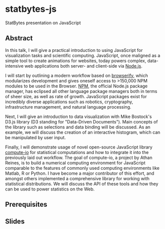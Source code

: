 # statbytes-js
StatBytes presentation on JavaScript

## Abstract

In this talk, I will give a practical introduction to using JavaScript for visualization tasks and scientific computing. JavaScript, once maligned as a simple tool to create animations for websites, today powers complex, data-intensive web applications both server- and client-side via [Node.js](http://www.nodejs.org).

I will start by outlining a modern workflow based on [browserify](http://browserify.org/), which modularizes development and gives oneself access to >150,000 NPM modules to be used in the Browser. [NPM](http://www.npmjs.com/), the official Node.js package manager, has eclipsed all other language package managers both in terms of sheer size, as well as rate of growth. JavaScript packages exist for incredibly diverse applications such as robotics, cryptography, infrastructure management, and natural language processing.

Next, I will give an introduction to data visualization with Mike Bostock's D3.js library (D3 standing for "Data-Driven Documents"). Main concepts of the library such as selections and data binding will be discussed. As an example, we will discuss the creation of an interactive histogram, which can be manipulated by user input.

Finally, I will demonstrate usage of novel open-source JavaScript library [compute-io](https://github.com/compute-io) for statistical computations and how to integrate it into the previously laid out workflow. The goal of compute-io, a project by Athan Reines, is to build a numerical computing environment for JavaScript comparable to the features of commonly used computing environments like Matlab, R or Python. I have become a major contributor of this effort, and amongst others implemented a comprehensive library for working with statistical distributions. We will discuss the API of these tools and how they can be used to power statistics on the Web. 

## Prerequisites

## Slides

